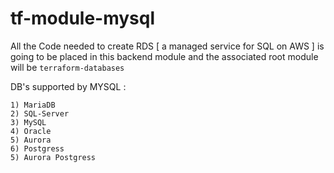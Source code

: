 # tf-module-mysql

All the Code needed to create RDS [ a managed service for SQL on AWS ] is going to be placed in this backend module and the associated root module will be `terraform-databases`

DB's supported by MYSQL :

```
1) MariaDB
2) SQL-Server
3) MySQL
4) Oracle
5) Aurora
6) Postgress
5) Aurora Postgress

```